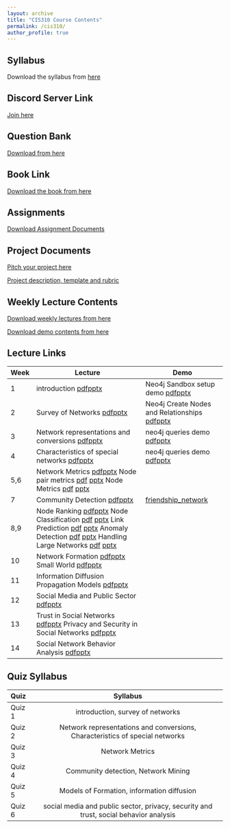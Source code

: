 ```yaml
---
layout: archive
title: "CIS310 Course Contents"
permalink: /cis310/
author_profile: true
---
```


## Syllabus

Download the syllabus from [here](https://drive.google.com/file/d/1wqEBlBXtYCwfZLJN_H6Rl3Tnn0QYPeXv/view?usp=sharing) 


## Discord Server Link

[Join here](https://discord.gg/cm68SAQsjE)

## Question Bank

[Download from here](https://docs.google.com/document/d/1mCMnkhZ6qE2x23fCM-B3-tgjnyYFt1fmwsvzhI0oct8/edit#heading=h.r7bwerrixg0z)

## Book Link

[Download the book from here](https://drive.google.com/file/d/1TKI7vucHkoTseZVWmovYtwvathu-QXE_/view?usp=sharing)

## Assignments

[Download Assignment Documents](https://drive.google.com/drive/folders/1Pro0_1q7Ks9h0QoomV48kwTUB3eNVYbp?usp=sharing)


## Project Documents
[Pitch your project here](https://docs.google.com/document/d/1nUvDDlweu3gG57R8kRAeN1liYM_gNtIRV0-H-hz6xuk/edit?usp=sharing)

[Project description, template and rubric](https://drive.google.com/drive/folders/1VjExeTuq1B8n3JUYYIuZ-q3nkR0SLBAK?usp=sharing)

## Weekly Lecture Contents

[Download weekly lectures from here](https://drive.google.com/drive/folders/1WTxPEDXg6zm89rPIeK6v6mdtahBKY40f?usp=sharing)

[Download demo contents from here](https://drive.google.com/drive/folders/1_AdNhTSBwOK4aYWTizrpTH7ag0OJhpJ9?usp=sharing)



## Lecture Links

|Week              | Lecture | Demo |
| --------| -------------------------- | ----------------- |
| 1       |   introduction [pdf](https://drive.google.com/file/d/1XsUxbGOxxD4cqJte8XWvZCAe5SYC0L3t/view?usp=drive_link)[pptx](https://docs.google.com/presentation/d/1Xkbpzch9YRCobtYl2MzErJgRmE0Vn3Yj/edit?usp=drive_link&ouid=116517936227271601598&rtpof=true&sd=true) | Neo4j Sandbox setup demo [pdf](https://drive.google.com/file/d/1e0yycF7uViG7EZ7KZs7qUN0Y1jQ5SfAo/view?usp=drive_link)[pptx](https://docs.google.com/presentation/d/1_BtUNy8q2W74bDrH0ACIByFYHN79R36o/edit?usp=drive_link) |
| 2      |   Survey of Networks [pdf](https://drive.google.com/file/d/1Xwj7aIUSAFwn4aiR1eKDKWRf1prld0uq/view?usp=drive_link)[pptx](https://docs.google.com/presentation/d/1Y-7nL0Kz2IILkxo14NgVDcCzA3g_V-1O/edit?usp=drive_link&ouid=116517936227271601598&rtpof=true&sd=true) | Neo4j Create Nodes and Relationships [pdf](https://drive.google.com/file/d/1PIUWDbzQYhJh6yx1pbozqe4qL0gv7yss/view?usp=drive_link)[pptx](https://docs.google.com/presentation/d/1OvOy-JD9Tc-hSqDVUd0oyuueVKlkd8C8/edit?usp=drive_link) |
| 3      |   Network representations and conversions [pdf](https://drive.google.com/file/d/1Y3BFXaJbMkh1jz0bLMWs8vKfeUhxq1J7/view?usp=drive_link)[pptx](https://docs.google.com/presentation/d/1Y5esRbAOaYecMxS_0hw6rAA6iX4x3dYu/edit?usp=drive_link&ouid=116517936227271601598&rtpof=true&sd=true) | neo4j queries demo [pdf](https://drive.google.com/file/d/1spLCuyjO81uQaYSC2m8zGBYo3-xvcUEC/view?usp=drive_link)[pptx](https://docs.google.com/presentation/d/1R84FkKiUt0P4pwxUN1_nXJ0o_3tQxELS/edit?usp=drive_link) |
| 4      |   Characteristics of special networks [pdf](https://drive.google.com/file/d/1YErZwr1p3W0L3EuUlNjULvFcrRfSJcFU/view?usp=drive_link)[pptx](https://docs.google.com/presentation/d/1YHSNtTfMngen-qbmZ7on5CtUnHz2cWNf/edit?usp=drive_link&ouid=116517936227271601598&rtpof=true&sd=true) | neo4j queries demo [pdf](https://drive.google.com/file/d/1spLCuyjO81uQaYSC2m8zGBYo3-xvcUEC/view?usp=drive_link)[pptx](https://docs.google.com/presentation/d/1R84FkKiUt0P4pwxUN1_nXJ0o_3tQxELS/edit?usp=drive_link) |
| 5,6      |   Network Metrics [pdf](https://drive.google.com/file/d/1-n0reYcCWzb88VcB99kuBiWtbEmsTShI/view?usp=drive_link)[pptx](https://docs.google.com/presentation/d/1YLSlg0dpvJECMJhMOd3qfgoyeakUSj_L/edit?usp=drive_link&ouid=116517936227271601598&rtpof=true&sd=true) Node pair metrics [pdf](https://drive.google.com/file/d/1-mjGGppMryYFPWUHCGWu7OVdrI__rEpj/view?usp=drive_link) [pptx](https://docs.google.com/presentation/d/1YHbw3IfQxDd1wR_V-JMcATKw1dnsnQox/edit?usp=drive_link&ouid=116517936227271601598&rtpof=true&sd=true) Node Metrics [pdf](https://drive.google.com/file/d/1ucUy8r38jqInYlW3rwT3C1lFdLRB1a5o/view?usp=drive_link) [pptx](https://docs.google.com/presentation/d/1YLjeM4TYUPkvHpvt6DUfBQh1GviTo5gB/edit?usp=drive_link&ouid=116517936227271601598&rtpof=true&sd=true) | |
| 7      |   Community Detection [pdf](https://drive.google.com/file/d/10zHwEucowsxl5egqfirD5dOuOCqaLLj_/view?usp=drive_link)[pptx](https://docs.google.com/presentation/d/1ZQDjpfBc6RuBIjBkMU5t1J4dgyws7pxg/edit?usp=drive_link) | [friendship_network](https://drive.google.com/file/d/1Vz1wGCkoQyrVMEXDI6h5_8ELPxbemOzO/view?usp=drive_link)|
| 8,9      |   Node Ranking [pdf](https://drive.google.com/file/d/11GGiSVYpZ17p4VxDtlMBK5dIYOEQLmfu/view?usp=drive_link)[pptx](https://docs.google.com/presentation/d/10wMRNzqBpIuaxVzXhhrqeHN8IDUh-cHQ/edit?usp=drive_link&ouid=101546128155949586791&rtpof=true&sd=true)   Node Classification [pdf](https://drive.google.com/file/d/11IBqVrlrXTmFlA-UNyDSjoANYAe74cwR/view?usp=drive_link) [pptx](https://docs.google.com/presentation/d/114IjbCd39wnDgLkp8SabiXuawxPDHy9h/edit?usp=drive_link&ouid=101546128155949586791&rtpof=true&sd=true)  Link Prediction [pdf](https://drive.google.com/file/d/11IRqB5tTR_-Q0l1KEuLpHU1rwP-zDwX_/view?usp=drive_link) [pptx](https://docs.google.com/presentation/d/10yNxOQTRAj_moqHDsaO0zX6opumrG-86/edit?usp=drive_link&ouid=101546128155949586791&rtpof=true&sd=true) Anomaly Detection [pdf](https://drive.google.com/file/d/11M_yeA8JeigzD8HuaoJG53rJF7ecK_mX/view?usp=drive_link) [pptx](https://docs.google.com/presentation/d/116H4We_0iI4m22nxwjBm4suymacr_t1h/edit?usp=drive_link&ouid=101546128155949586791&rtpof=true&sd=true) Handling Large Networks [pdf](https://drive.google.com/file/d/11YAe4uiCvc7v_2aGH_SrxXR7JgcW7MLK/view?usp=drive_link) [pptx](https://docs.google.com/presentation/d/119pe3omo62QttJNzU1rVCPfEvnscd7WW/edit?usp=drive_link&ouid=101546128155949586791&rtpof=true&sd=true)| |
| 10      |   Network Formation [pdf](https://drive.google.com/file/d/1vcOFu9ZahbpFdEqTisHkXWCE9Cww1Y07/view?usp=sharing)[pptx](https://docs.google.com/presentation/d/1YUnixxA78qeww2KRfJR2xGbuDY-GAEVr/edit?usp=sharing&ouid=116517936227271601598&rtpof=true&sd=true) Small World [pdf](https://drive.google.com/file/d/1vkZi2qpGXVuQK92CqXw-HMwgbTgOYfOl/view?usp=sharing)[pptx](https://docs.google.com/presentation/d/1Yn_NIIzhKK8pLvBgm-BQlnFUEzjscGlo/edit?usp=sharing&ouid=116517936227271601598&rtpof=true&sd=true)  | |
| 11      |   Information Diffusion Propagation Models [pdf](https://drive.google.com/file/d/1vr8gGcLtCNdtUG88NZ6c_uEBcNjU__Oe/view?usp=sharing)[pptx](https://docs.google.com/presentation/d/1Zp2rBp4t4WWeMCIk14ZHzMEaU5re0NTd/edit?usp=sharing&ouid=116517936227271601598&rtpof=true&sd=true) | |
| 12      |   Social Media and Public Sector [pdf](https://drive.google.com/file/d/1zuTYwuF6yVkGGnClajkuGMIEI3YiCUIv/view?usp=drive_link)[pptx](https://docs.google.com/presentation/d/1ZvSdEEHHXCIwPzqv-37f7jP3OPazFmn3/edit?usp=drive_link&ouid=101546128155949586791&rtpof=true&sd=true) | |
| 13      |   Trust in Social Networks [pdf](https://drive.google.com/file/d/1Kg8oKS9QmtNyd411UTkzMvExymo0npZW/view?usp=sharing)[pptx](https://docs.google.com/presentation/d/1ZSYrOIpnqeGRdfCNQOHCZZAbZvuISHC8/edit?usp=sharing&ouid=116517936227271601598&rtpof=true&sd=true) Privacy and Security in Social Networks [pdf](https://drive.google.com/file/d/10GbTzC2xq0K9q0ys7L9D8dLRf9XyQN0J/view?usp=sharing)[pptx](https://docs.google.com/presentation/d/1Z_FC0Naco9hIg04HvcUX559KJWk7lL1P/edit?usp=sharing&ouid=116517936227271601598&rtpof=true&sd=true)| |
| 14      |   Social Network Behavior Analysis [pdf](https://drive.google.com/file/d/1xnTtTGDQGHdCN98n7dcmfbP1BABiIf1C/view?usp=sharing)[pptx](https://docs.google.com/presentation/d/1xc36pUTpvj4w8EYgpTpCNfZJS_p5pJ4b/edit?usp=sharing&ouid=116517936227271601598&rtpof=true&sd=true) | |


## Quiz Syllabus

| Quiz      | Syllabus | 
| :---        |:----:   | 
| Quiz 1      | introduction, survey of networks      | 
| Quiz 2   | Network representations and conversions, Characteristics of special networks|
| Quiz 3   | Network Metrics |
| Quiz 4   | Community detection, Network Mining |
| Quiz 5  | Models of Formation, information diffusion| 
| Quiz 6  | social media and public sector, privacy, security and trust, social behavior analysis| 


